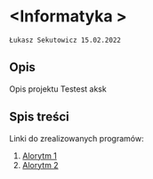 # \<Informatyka  >

`Łukasz Sekutowicz 15.02.2022`

## Opis

Opis projektu
Testest aksk

## Spis treści

Linki do zrealizowanych programów:

1. [Alorytm 1]()
2. [Alorytm 2]()